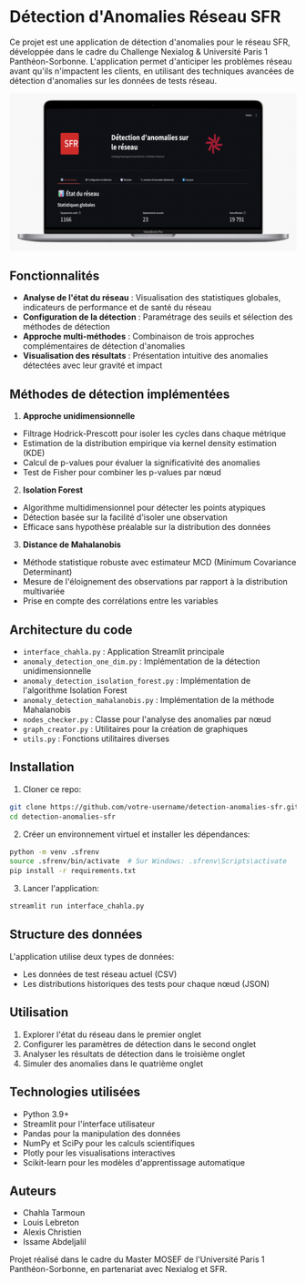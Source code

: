 # Détection d'Anomalies Réseau SFR

Ce projet est une application de détection d'anomalies pour le réseau SFR, développée dans le cadre du Challenge Nexialog & Université Paris 1 Panthéon-Sorbonne. L'application permet d'anticiper les problèmes réseau avant qu'ils n'impactent les clients, en utilisant des techniques avancées de détection d'anomalies sur les données de tests réseau.

![Structure de notre inferface](images/Image_ReadMe.png)

## Fonctionnalités

- **Analyse de l'état du réseau** : Visualisation des statistiques globales, indicateurs de performance et de santé du réseau
- **Configuration de la détection** : Paramétrage des seuils et sélection des méthodes de détection
- **Approche multi-méthodes** : Combinaison de trois approches complémentaires de détection d'anomalies
- **Visualisation des résultats** : Présentation intuitive des anomalies détectées avec leur gravité et impact

## Méthodes de détection implémentées

1. **Approche unidimensionnelle**
  - Filtrage Hodrick-Prescott pour isoler les cycles dans chaque métrique
  - Estimation de la distribution empirique via kernel density estimation (KDE)
  - Calcul de p-values pour évaluer la significativité des anomalies
  - Test de Fisher pour combiner les p-values par nœud

2. **Isolation Forest**
  - Algorithme multidimensionnel pour détecter les points atypiques
  - Détection basée sur la facilité d'isoler une observation
  - Efficace sans hypothèse préalable sur la distribution des données

3. **Distance de Mahalanobis**
  - Méthode statistique robuste avec estimateur MCD (Minimum Covariance Determinant)
  - Mesure de l'éloignement des observations par rapport à la distribution multivariée
  - Prise en compte des corrélations entre les variables

## Architecture du code

- `interface_chahla.py` : Application Streamlit principale
- `anomaly_detection_one_dim.py` : Implémentation de la détection unidimensionnelle
- `anomaly_detection_isolation_forest.py` : Implémentation de l'algorithme Isolation Forest
- `anomaly_detection_mahalanobis.py` : Implémentation de la méthode Mahalanobis
- `nodes_checker.py` : Classe pour l'analyse des anomalies par nœud
- `graph_creator.py` : Utilitaires pour la création de graphiques
- `utils.py` : Fonctions utilitaires diverses

## Installation

1. Cloner ce repo:
```bash
git clone https://github.com/votre-username/detection-anomalies-sfr.git
cd detection-anomalies-sfr
```
2. Créer un environnement virtuel et installer les dépendances:
```bash
python -m venv .sfrenv
source .sfrenv/bin/activate  # Sur Windows: .sfrenv\Scripts\activate
pip install -r requirements.txt
```
3. Lancer l'application:
``` bash
streamlit run interface_chahla.py
```

## Structure des données

L'application utilise deux types de données:
- Les données de test réseau actuel (CSV)
- Les distributions historiques des tests pour chaque nœud (JSON)

## Utilisation

1. Explorer l'état du réseau dans le premier onglet
2. Configurer les paramètres de détection dans le second onglet
3. Analyser les résultats de détection dans le troisième onglet
4. Simuler des anomalies dans le quatrième onglet

## Technologies utilisées

- Python 3.9+
- Streamlit pour l'interface utilisateur
- Pandas pour la manipulation des données
- NumPy et SciPy pour les calculs scientifiques
- Plotly pour les visualisations interactives
- Scikit-learn pour les modèles d'apprentissage automatique

## Auteurs

- Chahla Tarmoun
- Louis Lebreton
- Alexis Christien
- Issame Abdeljalil

Projet réalisé dans le cadre du Master MOSEF de l'Université Paris 1 Panthéon-Sorbonne, en partenariat avec Nexialog et SFR.

